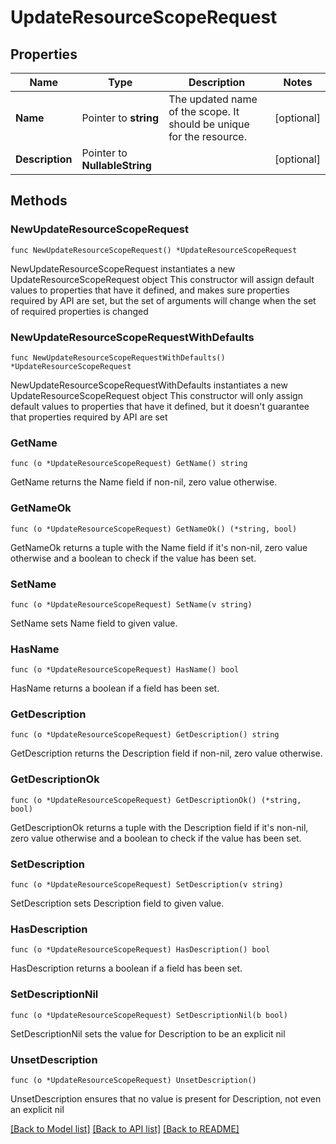 # UpdateResourceScopeRequest

## Properties

Name | Type | Description | Notes
------------ | ------------- | ------------- | -------------
**Name** | Pointer to **string** | The updated name of the scope. It should be unique for the resource. | [optional] 
**Description** | Pointer to **NullableString** |  | [optional] 

## Methods

### NewUpdateResourceScopeRequest

`func NewUpdateResourceScopeRequest() *UpdateResourceScopeRequest`

NewUpdateResourceScopeRequest instantiates a new UpdateResourceScopeRequest object
This constructor will assign default values to properties that have it defined,
and makes sure properties required by API are set, but the set of arguments
will change when the set of required properties is changed

### NewUpdateResourceScopeRequestWithDefaults

`func NewUpdateResourceScopeRequestWithDefaults() *UpdateResourceScopeRequest`

NewUpdateResourceScopeRequestWithDefaults instantiates a new UpdateResourceScopeRequest object
This constructor will only assign default values to properties that have it defined,
but it doesn't guarantee that properties required by API are set

### GetName

`func (o *UpdateResourceScopeRequest) GetName() string`

GetName returns the Name field if non-nil, zero value otherwise.

### GetNameOk

`func (o *UpdateResourceScopeRequest) GetNameOk() (*string, bool)`

GetNameOk returns a tuple with the Name field if it's non-nil, zero value otherwise
and a boolean to check if the value has been set.

### SetName

`func (o *UpdateResourceScopeRequest) SetName(v string)`

SetName sets Name field to given value.

### HasName

`func (o *UpdateResourceScopeRequest) HasName() bool`

HasName returns a boolean if a field has been set.

### GetDescription

`func (o *UpdateResourceScopeRequest) GetDescription() string`

GetDescription returns the Description field if non-nil, zero value otherwise.

### GetDescriptionOk

`func (o *UpdateResourceScopeRequest) GetDescriptionOk() (*string, bool)`

GetDescriptionOk returns a tuple with the Description field if it's non-nil, zero value otherwise
and a boolean to check if the value has been set.

### SetDescription

`func (o *UpdateResourceScopeRequest) SetDescription(v string)`

SetDescription sets Description field to given value.

### HasDescription

`func (o *UpdateResourceScopeRequest) HasDescription() bool`

HasDescription returns a boolean if a field has been set.

### SetDescriptionNil

`func (o *UpdateResourceScopeRequest) SetDescriptionNil(b bool)`

 SetDescriptionNil sets the value for Description to be an explicit nil

### UnsetDescription
`func (o *UpdateResourceScopeRequest) UnsetDescription()`

UnsetDescription ensures that no value is present for Description, not even an explicit nil

[[Back to Model list]](../README.md#documentation-for-models) [[Back to API list]](../README.md#documentation-for-api-endpoints) [[Back to README]](../README.md)



